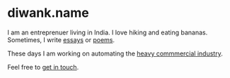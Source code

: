 diwank.name
============

I am an entreprenuer living in India. I love hiking and eating bananas. 
Sometimes, I write [essays](http://rafiki.io) or [poems](http://poet.diwank.name).

These days I am working on automating the [heavy commmercial industry](http://hornok.co).

Feel free to [get in touch](http://ohours.org/diwank).
